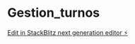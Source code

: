 # Gestion_turnos

[Edit in StackBlitz next generation editor ⚡️](https://stackblitz.com/~/github.com/efmm48/Gestion_turnos)